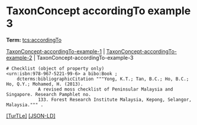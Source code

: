 # TaxonConcept accordingTo example 3


**Term:** [tcs:accordingTo](../terms/#tcs_accordingto)

[TaxonConcept-accordingTo-example-1](./TaxonConcept-accordingTo-example-1.html) | [TaxonConcept-accordingTo-example-2](./TaxonConcept-accordingTo-example-2.html) | TaxonConcept-accordingTo-example-3
```turtle
# Checklist (object of property only)
<urn:isbn:978-967-5221-99-6> a bibo:Book ;
    dcterms:bibliographicCitation """Yong, K.T.; Tan, B.C.; Ho, B.C.; Ho, Q.Y.; Mohamed, H. (2013). 
            A revised moss checklist of Peninsular Malaysia and Singapore. Research Pamphlet no. 
            133. Forest Research Institute Malaysia, Kepong, Selangor, Malaysia.""" .
```

[&#91;TurTLe&#93;](https://github.com/tdwg/tcs2/blob/master/examples/TaxonConcept-accordingTo-example-3.ttl)&nbsp;[&#91;JSON-LD&#93;](https://github.com/tdwg/tcs2/blob/master/examples/TaxonConcept-accordingTo-example-3.jsonld)

